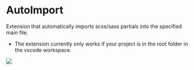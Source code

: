 # AutoImport

Extension that automatically imports scss/sass partials into the specified main file.

- The extension currently only works if your project is in the root folder in the vscode workspace.

![](https://s12.gifyu.com/images/SQiz0.gif)
